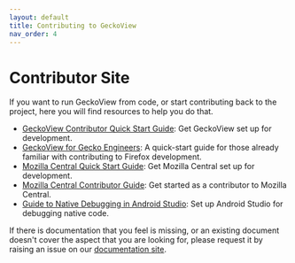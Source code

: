 ```yaml
---
layout: default
title: Contributing to GeckoView
nav_order: 4
---
```


# Contributor Site

If you want to run GeckoView from code, or start contributing back to the project, here you will find resources to help you do that.

- [GeckoView Contributor Quick Start Guide](geckoview-quick-start): Get GeckoView set up for development.
- [GeckoView for Gecko Engineers](for-gecko-engineers): A quick-start guide for those already familiar with contributing to Firefox development.
- [Mozilla Central Quick Start Guide](mc-quick-start):
Get Mozilla Central set up for development.
- [Mozilla Central Contributor Guide](contributing-to-mc):
Get started as a contributor to Mozilla Central.
- [Guide to Native Debugging in Android Studio](native-debugging):
Set up Android Studio for debugging native code.

If there is documentation that you feel is missing, or an existing document doesn't cover the aspect that you are looking for, please request it by raising an issue on our [documentation site](https://github.com/mozilla/geckoview/issues).